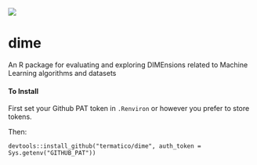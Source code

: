 
![](https://user-images.githubusercontent.com/18128531/29739541-9464f858-8a83-11e7-976d-d5ba6a7c8904.png)

# dime
An R package for evaluating and exploring DIMEnsions related to Machine Learning algorithms and datasets

#### To Install
First set your Github PAT token in `.Renviron` or however you prefer to store tokens. 

Then:

```
devtools::install_github("termatico/dime", auth_token = Sys.getenv("GITHUB_PAT"))
```
